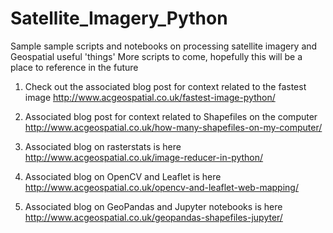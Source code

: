 # Satellite_Imagery_Python
Sample sample scripts and notebooks on processing satellite imagery and Geospatial useful 'things'
More scripts to come, hopefully this will be a place to reference in the future

1. Check out the associated blog post for context related to the fastest image
http://www.acgeospatial.co.uk/fastest-image-python/

2. Associated blog post for context related to Shapefiles on the computer
http://www.acgeospatial.co.uk/how-many-shapefiles-on-my-computer/

3. Associated blog on rasterstats is here
http://www.acgeospatial.co.uk/image-reducer-in-python/

4. Associated blog on OpenCV and Leaflet is here
http://www.acgeospatial.co.uk/opencv-and-leaflet-web-mapping/

5. Associated blog on GeoPandas and Jupyter notebooks is here
http://www.acgeospatial.co.uk/geopandas-shapefiles-jupyter/
